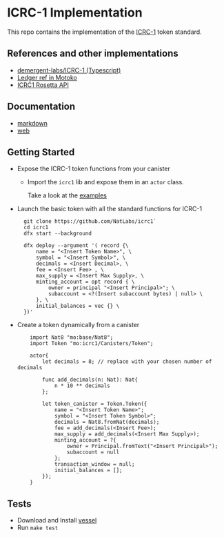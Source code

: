 # ICRC-1 Implementation
This repo contains the implementation of the 
[ICRC-1](https://github.com/dfinity/ICRC-1) token standard. 

## References and other implementations
- [demergent-labs/ICRC-1 (Typescript)](https://github.com/demergent-labs/ICRC-1)
- [Ledger ref in Motoko](https://github.com/dfinity/ledger-ref/blob/main/src/Ledger.mo)
- [ICRC1 Rosetta API](https://github.com/dfinity/ic/blob/master/rs/rosetta-api/icrc1/ledger)

## Documentation 
- [markdown](./docs/index.md)
- [web](https://natlabs.github.io/icrc1/)
 
## Getting Started 
- Expose the ICRC-1 token functions from your canister 
  - Import the `icrc1` lib and expose them in an `actor` class.
  
    Take a look at the [examples](./example/icrc1/main.mo)
    
- Launch the basic token with all the standard functions for ICRC-1
  ```motoko
    git clone https://github.com/NatLabs/icrc1`
    cd icrc1
    dfx start --background

    dfx deploy --argument '( record {\
        name = "<Insert Token Name>", \
        symbol = "<Insert Symbol>", \
        decimals = <Insert Decimal>, \
        fee = <Insert Fee> , \
        max_supply = <Insert Max Supply>, \
        minting_account = opt record { \
            owner = principal "<Insert Principal>"; \
            subaccount = <?(Insert subaccount bytes) | null> \
        }, \
        initial_balances = vec {} \
    })'
  ```

- Create a token dynamically from a canister
    ```motoko
        import Nat8 "mo:base/Nat8";
        import Token "mo:icrc1/Canisters/Token";

        actor{
            let decimals = 8; // replace with your chosen number of decimals

            func add_decimals(n: Nat): Nat{
                n * 10 ** decimals
            };

            let token_canister = Token.Token({
                name = "<Insert Token Name>";
                symbol = "<Insert Token Symbol>";
                decimals = Nat8.fromNat(decimals);
                fee = add_decimals(<Insert Fee>);
                max_supply = add_decimals(<Insert Max Supply>);
                minting_account = ?{
                    owner = Principal.fromText("<Insert Principal>");
                    subaccount = null
                };
                transaction_window = null;
                initial_balances = [];
            });
        }
    ```

## Tests
- Download and Install [vessel](https://github.com/dfinity/vessel)
- Run `make test`
